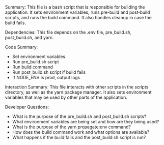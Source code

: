Summary:
This file is a bash script that is responsible for building the application. It sets environment variables, runs pre-build and post-build scripts, and runs the build command. It also handles cleanup in case the build fails.

Dependencies:
This file depends on the .env file, pre_build.sh, post_build.sh, and yarn.

Code Summary:
- Set environment variables
- Run pre_build.sh script
- Run build command
- Run post_build.sh script if build fails
- If NODE_ENV is prod, output logs

Interaction Summary:
This file interacts with other scripts in the scripts directory, as well as the yarn package manager. It also sets environment variables that may be used by other parts of the application.

Developer Questions:
- What is the purpose of the pre_build.sh and post_build.sh scripts?
- What environment variables are being set and how are they being used?
- What is the purpose of the yarn propagate:env command?
- How does the build command work and what options are available?
- What happens if the build fails and the post_build.sh script is run?